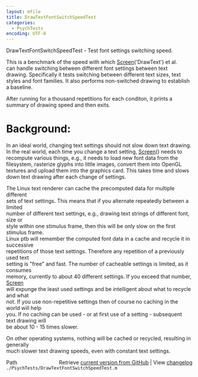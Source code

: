 ```yaml
---
layout: mfile
title: DrawTextFontSwitchSpeedTest
categories:
  - PsychTests
encoding: UTF-8
---
```


DrawTextFontSwitchSpeedTest - Test font settings switching speed.  

This is a benchmark of the speed with which [Screen](/docs/Screen)('DrawText') et al.  
can handle switching between different font settings between text  
drawing. Specifically it tests switching between different text sizes, text  
styles and font families. It also performs non-switched drawing to establish  
a baseline.  

After running for a thousand repetitions for each conditon, it prints a  
summary of drawing speed and then exits.  

# Background:  

In an ideal world, changing text settings should not slow down text drawing.  
In the real world, each time you change a text setting, [Screen](/docs/Screen)() needs to  
recompute various things, e.g., it needs to load new font data from the  
filesystem, rasterize glyphs into little images, convert them into OpenGL  
textures and upload them into the graphics card. This takes time and slows  
down text drawing after each change of settings.  

The Linux text renderer can cache the precomputed data for multiple different  
sets of text settings. This means that if you alternate repeatedly between a limited  
number of different text settings, e.g., drawing text strings of different font, size or  
style within one stimulus frame, then this will be only slow on the first stimulus frame.  
Linux ptb will remember the computed font data in a cache and recycle it in successive  
repetitions of those text settings. Therefore any repetition of a previously used text  
setting is "free" and fast. The number of cacheable settings is limited, as it consumes  
memory, currently to about 40 different settings. If you exceed that number, [Screen](/docs/Screen)  
will expunge the least used settings and be intelligent about what to recycle and what  
not. If you use non-repetitive settings then of course no caching in the world will help  
you. If no caching can be used - or at first use of a setting - subsequent text drawing will  
be about 10 - 15 times slower.  

On other operating systems, nothing will be cached or recycled, resulting in generally  
much slower text drawing speeds, even with constant text settings.  



<div class="code_header" style="text-align:right;">
  <span style="float:left;">Path&nbsp;&nbsp;</span> <span class="counter">Retrieve <a href=
  "https://raw.github.com/Psychtoolbox-3/Psychtoolbox-3/beta/./PsychTests/DrawTextFontSwitchSpeedTest.m">current version from GitHub</a> | View <a href=
  "https://github.com/Psychtoolbox-3/Psychtoolbox-3/commits/beta/./PsychTests/DrawTextFontSwitchSpeedTest.m">changelog</a></span>
</div>
<div class="code">
  <code>./PsychTests/DrawTextFontSwitchSpeedTest.m</code>
</div>
